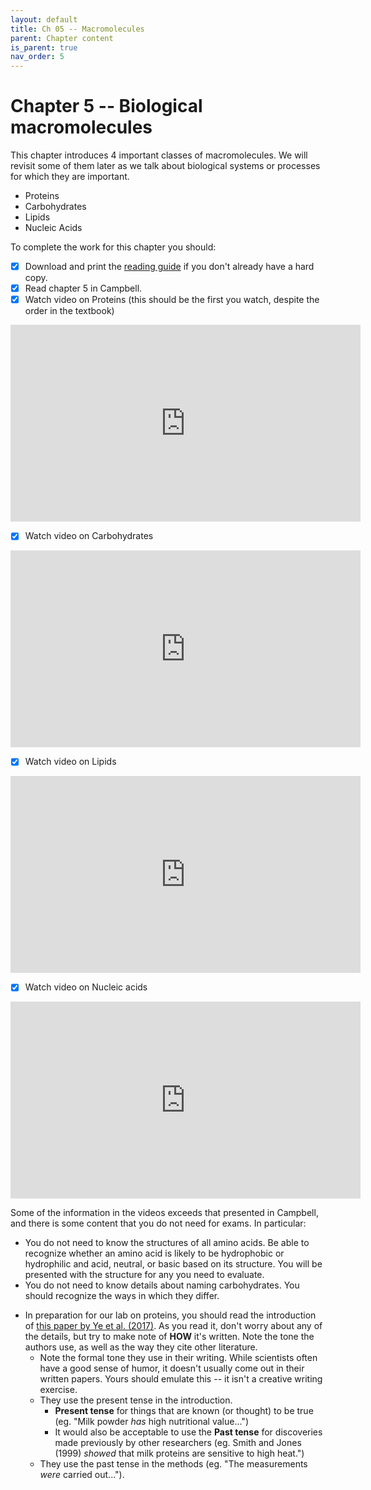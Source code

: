 ```yaml
---
layout: default
title: Ch 05 -- Macromolecules
parent: Chapter content
is_parent: true
nav_order: 5
---
```


# Chapter 5 -- Biological macromolecules

This chapter introduces 4 important classes of macromolecules. We will revisit some of them later as we talk about biological systems or processes for which they are important.
* Proteins
* Carbohydrates
* Lipids
* Nucleic Acids

To complete the work for this chapter you should:
- [x] Download and print the [reading guide](ch05_rg.html) if you don't already have a hard copy.
- [x] Read chapter 5 in Campbell.
- [x] Watch video on Proteins (this should be the first you watch, despite the order in the textbook)
<iframe width="560" height="315" src="https://www.youtube.com/embed/kHXFLAf0HLE" frameborder="0" allow="accelerometer; autoplay; clipboard-write; encrypted-media; gyroscope; picture-in-picture" allowfullscreen></iframe>

- [x] Watch video on Carbohydrates
<iframe width="560" height="315" src="https://www.youtube.com/embed/-M6S4QoLV3c" frameborder="0" allow="accelerometer; autoplay; clipboard-write; encrypted-media; gyroscope; picture-in-picture" allowfullscreen></iframe>

- [x] Watch video on Lipids
<iframe width="560" height="315" src="https://www.youtube.com/embed/CnjnYah7Uyw" frameborder="0" allow="accelerometer; autoplay; clipboard-write; encrypted-media; gyroscope; picture-in-picture" allowfullscreen></iframe>

- [x] Watch video on Nucleic acids
<iframe width="560" height="315" src="https://www.youtube.com/embed/XcgrK-AvUYQ" frameborder="0" allow="accelerometer; autoplay; clipboard-write; encrypted-media; gyroscope; picture-in-picture" allowfullscreen></iframe>

Some of the information in the videos exceeds that presented in Campbell, and there is some content that you do not need for exams. In particular:
* You do not need to know the structures of all amino acids. Be able to recognize whether an amino acid is likely to be hydrophobic or hydrophilic and acid, neutral, or basic based on its structure. You will be presented with the structure for any you need to evaluate.
* You do not need to know details about naming carbohydrates. You should recognize the ways in which they differ.

- In preparation for our lab on proteins, you should read the introduction of [this paper by Ye et al. (2017)]({{site.url}}/b40/assets/labs/Ye_etal_Heating_Proteins.pdf). As you read it, don't worry about any of the details, but try to make note of **HOW** it's written. Note the tone the authors use, as well as the way they cite other literature.
  - Note the formal tone they use in their writing. While scientists often have a good sense of humor, it doesn't usually come out in their written papers. Yours should emulate this -- it isn't a creative writing exercise.
  - They use the present tense in the introduction.
      - **Present tense** for things that are known (or thought) to be true (eg. "Milk powder *has* high nutritional value...")
      - It would also be acceptable to use the **Past tense** for discoveries made previously by other researchers (eg. Smith and Jones (1999) *showed* that milk proteins are sensitive to high heat.")
  - They use the past tense in the methods (eg. "The measurements *were* carried out...").
